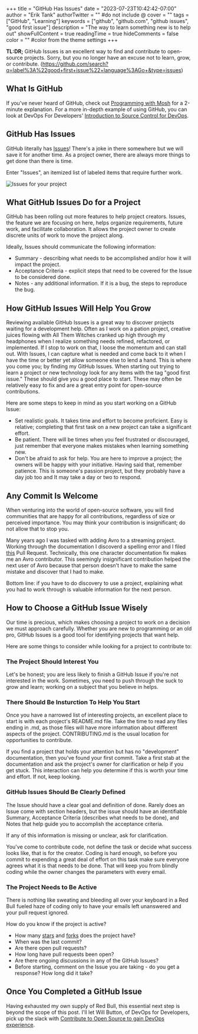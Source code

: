 +++
title = "GitHub Has Issues"
date = "2023-07-23T10:42:42-07:00"
author = "Erik Tank"
authorTwitter = "" #do not include @
cover = ""
tags = ["GitHub", "Learning"]
keywords = ["github", "github.com", "github issues", "good first issue"]
description = "The way to learn something new is to help out"
showFullContent = true
readingTime = true
hideComments = false
color = "" #color from the theme settings
+++

__TL:DR;__ GitHub Issues is an excellent way to find and contribute to open-source projects. Sorry, but you no longer have an excuse not to learn, grow, or contribute. (https://github.com/search?q=label%3A%22good+first+issue%22+language%3AGo+&type=issues)

## What Is GitHub

If you've never heard of GitHub, check out [Programming with Mosh](https://www.youtube.com/watch?v=2ReR1YJrNOM) for a 2-minute explanation. For a more in-depth example of using GitHub, you can look at DevOps For Developers' [Introduction to Source Control for DevOps](https://www.youtube.com/watch?v=VfgsJhMPh4w).

## GitHub Has Issues

GitHub literally has [Issues](https://github.com/search?q=label%3A%22good+first+issue%22+language%3AGo+&type=issues)! There's a joke in there somewhere but we will save it for another time. As a project owner, there are always more things to get done than there is time.

Enter "Issues", an itemized list of labeled items that require further work.

![Issues for your project](/posts/2023/github_has_issues.png)

## What GitHub Issues Do for a Project

GitHub has been rolling out more features to help project creators. Issues, the feature we are focusing on here, helps organize requirements, future work, and facilitate collaboration. It allows the project owner to create discrete units of work to move the project along.

Ideally, Issues should communicate the following information:

* Summary - describing what needs to be accomplished and/or how it will impact the project.
* Acceptance Criteria - explicit steps that need to be covered for the Issue to be considered done.
* Notes - any additional information. If it is a bug, the steps to reproduce the bug.

## How GitHub Issues Will Help You Grow

Reviewing available GitHub Issues is a great way to discover projects waiting for a development help. Often as I work on a pation project, creative juices flowing with All Them Witches cranked up high through my headphones when I realize something needs refined, refactored, or implemented. If I stop to work on that, I loose the momentum and can stall out. With Issues, I can capture what is needed and come back to it when I have the time or better yet allow someone else to lend a hand. This is where you come you; by finding my GitHub Issues. When starting out trying to learn a project or new technology look for any items with the tag "good first issue." These should give you a good place to start. These may often be relatively easy to fix and are a great entry point for open-source contributions.

Here are some steps to keep in mind as you start working on a GitHub Issue:

* Set realistic goals. It takes time and effort to become proficient. Easy is relative; completing that first task on a new project can take a significant effort.
* Be patient. There will be times when you feel frustrated or discouraged, just remember that everyone makes mistakes when learning something new.
* Don't be afraid to ask for help. You are here to improve a project; the owners will be happy with your initiative. Having said that, remember patience. This is someone's passion project, but they probably have a day job too and It may take a day or two to respond.

## Any Commit Is Welcome

When venturing into the world of open-source software, you will find communities that are happy for all contributions, regardless of size or perceived importance. You may think your contribution is insignificant; do not allow that to stop you.

Many years ago I was tasked with adding Avro to a streaming project. Working through the documentation I discoverd a spelling error and I filed [this](https://github.com/apache/avro/commit/5f064c0d162ea3bb2a28b576c590638052177054) Pull Request. Technically, this one character documentation fix makes me an Avro contributor. This seemingly insignificant contribution helped the next user of Avro because that person doesn't have to make the same mistake and discover that I had to make.

Bottom line: if you have to do discovery to use a project, explaining what you had to work through is valuable information for the next person.

## How to Choose a GitHub Issue Wisely

Our time is precious, which makes choosing a project to work on a decision we must approach carefully. Whether you are new to programming or an old pro, GitHub Issues is a good tool for identifying projects that want help.

Here are some things to consider while looking for a project to contribute to:

### The Project Should Interest You

Let's be honest; you are less likely to finish a GitHub Issue if you're not interested in the work. Sometimes, you need to push through the suck to grow and learn; working on a subject that you believe in helps.

### There Should Be Insturction To Help You Start

Once you have a narrowed list of interesting projects, an excellent place to start is with each project's README.md file. Take the time to read any files ending in .md, as those files will have more information about different aspects of the project. CONTRIBUTING.md is the usual location for opportunities to contribute.

If you find a project that holds your attention but has no "development" documentation, then you've found your first commit. Take a first stab at the documentation and ask the project's owner for clarification or help if you get stuck. This interaction can help you determine if this is worth your time and effort. If not, keep looking.

### GitHub Issues Should Be Clearly Defined

The Issue should have a clear goal and definition of done. Rarely does an Issue come with section headers, but the issue should have an identifiable Summary, Acceptance Criteria (describes what needs to be done), and Notes that help guide you to accomplish the acceptance criteria.

If any of this information is missing or unclear, ask for clarification.

You've come to contribute code, not define the task or decide what success looks like, that is for the creator. Coding is hard enough, so before you commit to expending a great deal of effort on this task make sure everyone agrees what it is that needs to be done. That will keep you from blindly coding while the owner changes the parameters with every email.

### The Project Needs to Be Active

There is nothing like sweating and bleeding all over your keyboard in a Red Bull fueled haze of coding only to have your emails left unanswered and your pull request ignored.

How do you know if the project is active?

* How many [stars](https://www.infracost.io/blog/github-stars-matter-here-is-why) and [forks](https://blog.tidelift.com/dont-judge-a-project-by-its-github-stars-alone) does the project have?
* When was the last commit?
* Are there open pull requests?
* How long have pull requests been open?
* Are there ongoing discussions in any of the GitHub Issues?
* Before starting, comment on the Issue you are taking - do you get a response? How long did it take?

## Once You Completed a GitHub Issue

Having exhausted my own supply of Red Bull, this essential next step is beyond the scope of this post. I'll let Will Button, of DevOps for Developers, pick up the slack with [Contribute to Open Source to gain DevOps experience](https://www.youtube.com/watch?v=NkVpcsh_TfA&t=222s).
